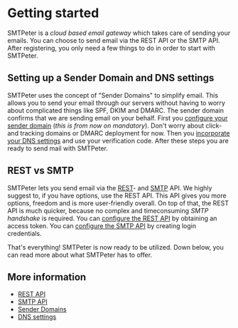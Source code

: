 # Getting started 

SMTPeter is a *cloud based email gateway* which takes care of sending your emails.
You can choose to send email via the REST API or the SMTP API.
After registering, you only need a few things to do in order to start with SMTPeter.


## Setting up a Sender Domain and DNS settings

SMTPeter uses the concept of "Sender Domains" to simplify email. This allows
you to send your email through our servers without having to worry about 
complicated things like SPF, DKIM and DMARC. The sender domain confirms 
that we are sending email on your behalf. First you [configure your sender domain](./introduction-sender-domains) 
(*this is from now on mandatory*). Don't worry about click- and tracking domains 
or DMARC deployment for now. Then you [incorporate your DNS settings](./rest-dns) 
and use your verification code. After these steps you are ready to send mail with 
SMTPeter.


## REST vs SMTP

SMTPeter lets you send email via the [REST](./rest-api)- and [SMTP](./smtp-api) API. We highly suggest to, 
if you have options, use the REST API. This API gives you more options, freedom and is more 
user-friendly overall. On top of that, the REST API is much quicker, because no complex and timeconsuming
*SMTP handshake* is required. You can [configure the REST API](./introduction-rest-api) by obtaining an 
access token. You can [configure the SMTP API](./introduction-smtp-api) by creating login credentials.

That's everything! SMTPeter is now ready to be utilized. 
Down below, you can read more about what SMTPeter has to offer.

## More information

- [REST API](rest-api)
- [SMTP API](smtp-api)
- [Sender Domains](sender-domains)
- [DNS settings](rest-dns)